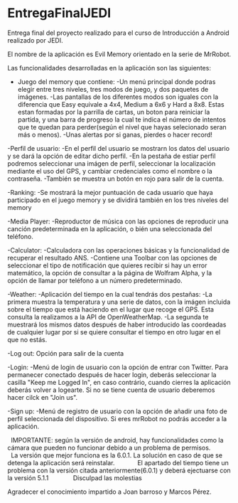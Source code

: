# EntregaFinalJEDI
Entrega final del proyecto realizado para el curso de Introducción a Android realizado por JEDI.

El nombre de la aplicación es Evil Memory orientado en la serie de MrRobot.

Las funcionalidades desarrolladas en la aplicación son las siguientes:
  - Juego del memory que contiene:
    -Un menú principal donde podras elegir entre tres niveles, tres modos de juego, y dos paquetes de imágenes.
    -Las pantallas de los diferentes modos son iguales con la diferencia que Easy equivale a 4x4, Medium a 6x6 y Hard a 8x8.
      Estas estan formadas por la parrilla de cartas, un boton para reiniciar la partida, y una barra de progreso la cual te indica el
      número de intentos que te quedan para perder(según el nivel que hayas selecionado seran más o menos).
    -Unas alertas por si ganas, pierdes o hacer record!
    
  -Perfil de usuario:
    -En el perfil del usuario se mostrarn los datos del usuario y se dará la opción de editar dicho perfil.
    -En la pestaña de estiar perfil podremos seleccionar una imágen de perfil, seleccionar la localización mediante el uso del GPS,
     y cambiar credenciales como el nombre o la contraseña.
    -También se muestra un botón en rojo para salir de la cuenta.
    
  -Ranking:
    -Se mostrará la mejor puntuación de cada usuario que haya participado en el juego memory y se dividirá también en los tres niveles del memory
  
  -Media Player:
    -Reproductor de música con las opciones de reproducir una canción predeterminada en la aplicación, o bién una seleccionada del teléfono.
  
  -Calculator:
    -Calculadora con las operaciones básicas y la funcionalidad de recuperar el resultado ANS.
    -Contiene una Toolbar con las opciones de seleccionar el tipo de notificación que quieres recibir si hay un error matemático,
     la opción de consultar a la página de Wolfram Alpha, y la opción de llamar por teléfono a un número predeterminado.
     
  -Weather:
    -Aplicación del tiempo en la cual tendrás dos pestañas:
      -La primera muestra la temperatura y una serie de datos, con la imágen incluida sobre el tiempo que está haciendo en el lugar
       que recoge el GPS. Esta consulta la realizamos a la API de OpenWeatherMap.
      -La segunda te muestrará los mismos datos después de haber introducido las coordeadas de cualquier lugar por si se quiere consultar
       el tiempo en otro lugar en el que no estás.
       
   -Log out: Opción para salir de la cuenta
   
   -Login:
    -Menú de login de usuario con la opción de entrar con Twitter. Para permanecer conectado después de hacer login, deberás seleccionar
     la casilla "Keep me Logged In", en caso contrário, cuando cierres la aplicación deberás volver a logearte.
     Si no se tiene cuenta de usuario deberemos hacer cilck en "Join us".
     
   -Sign up:
    -Menú de registro de usuario con la opción de añadir una foto de perfil seleccionada del dispositivo. Si eres mrRobot no podrás acceder
     a la aplicación.
     
   IMPORTANTE: según la versión de android, hay funcionalidades como la cámara que pueden no funcionar debido a un problema de permisos.
              La versión que mejor funciona es la 6.0.1. La solución en caso de que se detenga la aplicación será reinstalar.
              El apartado del tiempo tiene un problema con la versión citada anteriormente(6.0.1) y deberá ejectuarse con la versión 5.1.1
              Disculpad las molestias
             
             
   
 Agradecer el conocimiento impartido a Joan barroso y Marcos Pérez. 
